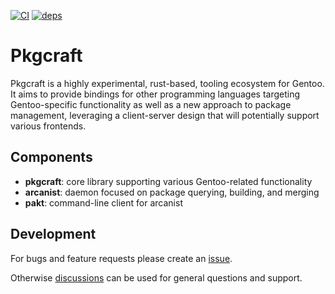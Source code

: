 [![CI](https://github.com/pkgcraft/pkgcraft/workflows/CI/badge.svg)](https://github.com/pkgcraft/pkgcraft/actions/workflows/ci.yml)
[![deps](https://deps.rs/repo/github/pkgcraft/pkgcraft/status.svg)](https://deps.rs/repo/github/pkgcraft/pkgcraft)

# Pkgcraft

Pkgcraft is a highly experimental, rust-based, tooling ecosystem for Gentoo. It
aims to provide bindings for other programming languages targeting
Gentoo-specific functionality as well as a new approach to package management,
leveraging a client-server design that will potentially support various
frontends.

## Components

- **pkgcraft**: core library supporting various Gentoo-related functionality
- **arcanist**: daemon focused on package querying, building, and merging
- **pakt**: command-line client for arcanist

## Development

For bugs and feature requests please create an [issue][1].

Otherwise [discussions][2] can be used for general questions and support.

[1]: <https://github.com/pkgcraft/pkgcraft/issues>
[2]: <https://github.com/pkgcraft/pkgcraft/discussions>
